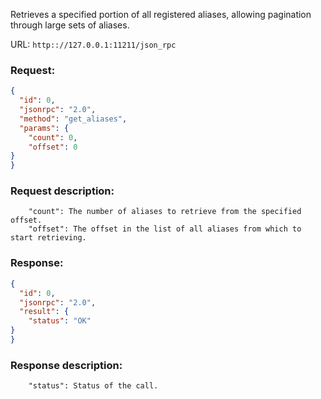 Retrieves a specified portion of all registered aliases, allowing pagination through large sets of aliases.

URL: ```http:://127.0.0.1:11211/json_rpc```
### Request: 
```json
{
  "id": 0,
  "jsonrpc": "2.0",
  "method": "get_aliases",
  "params": {
    "count": 0,
    "offset": 0
}
}
```
### Request description: 
```
    "count": The number of aliases to retrieve from the specified offset.
    "offset": The offset in the list of all aliases from which to start retrieving.

```
### Response: 
```json
{
  "id": 0,
  "jsonrpc": "2.0",
  "result": {
    "status": "OK"
}
}
```
### Response description: 
```
    "status": Status of the call.

```
